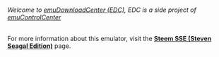 ###### Welcome to [emuDownloadCenter (EDC)](https://github.com/PhoenixInteractiveNL/emuDownloadCenter/wiki/), EDC is a side project of [emuControlCenter](https://github.com/PhoenixInteractiveNL/emuControlCenter/wiki/)

For more information about this emulator, visit the [**Steem SSE (Steven Seagal Edition)**](https://github.com/PhoenixInteractiveNL/emuDownloadCenter/wiki/Emulator-steemsse#menu) page.
